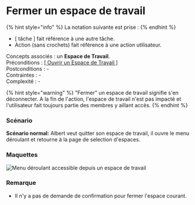 # Fermer un espace de travail

{% hint style="info" %}
La notation suivante est prise :
{% endhint %}

* \[ tâche \] fait référence à une autre tâche.
* Action \(sans crochets\) fait référence à une action utilisateur.

Concepts associés : un **Espace de Travail**.  
Préconditions : [\[ Ouvrir un Espace de Travail \]](charger-un-espace-de-travail.md)  
Postconditions : -  
Contraintes : -  
Complexité : -

{% hint style="warning" %}
"Fermer" un espace de travail signifie s'en déconnecter. A la fin de l'action, l'espace de travail n'est pas impacté et l'utilisateur fait toujours partie des membres y aillant accès.
{% endhint %}

### Scénario

**Scénario normal:** Albert veut quitter son espace de travail, il ouvre le menu déroulant et retourne à la page de selection d'espaces.

### Maquettes

![Menu d&#xE9;roulant accessible depuis un espace de travail](../../.gitbook/assets/proposition-fil-d-ariane-6.png)

### Remarque

* Il n'y a pas de demande de confirmation pour fermer l'espace courant.

